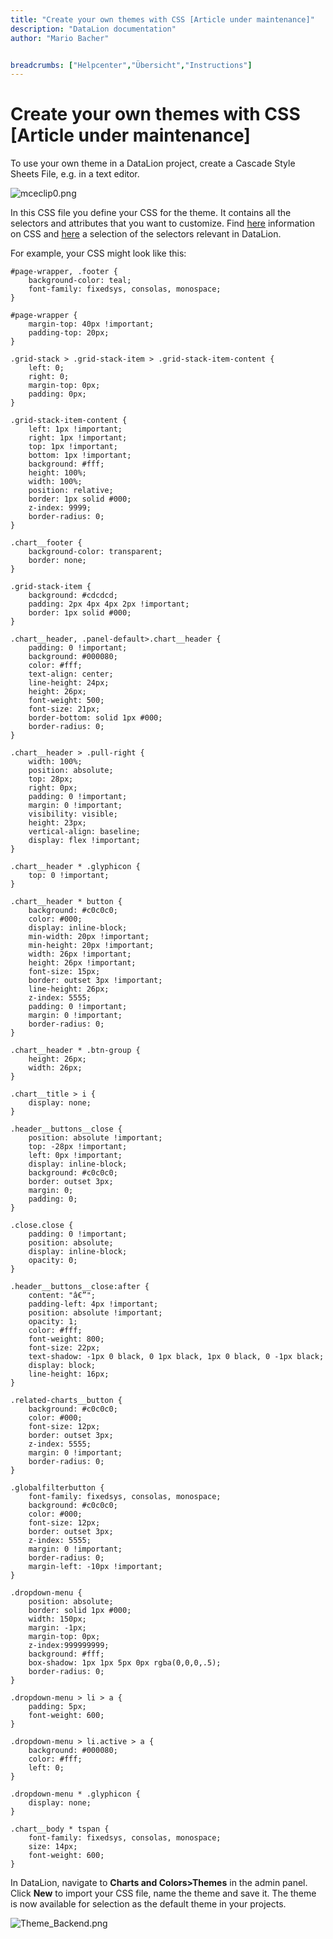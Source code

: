 ```yaml
---
title: "Create your own themes with CSS [Article under maintenance]"
description: "DataLion documentation"
author: "Mario Bacher"


breadcrumbs: ["Helpcenter","Übersicht","Instructions"]
---
```


# Create your own themes with CSS [Article under maintenance]

To use your own theme in a DataLion project, create a Cascade Style Sheets File, e.g. in a text editor.

![mceclip0.png](/img/86344036.png)

In this CSS file you define your CSS for the theme. It contains all the selectors and attributes that you want to customize. Find [here](https://datalion.zendesk.com/hc/de/articles/360021463799-What-is-CSS-) information on CSS and [here](https://datalion.zendesk.com/hc/de/articles/360012711100-Spezifische-HTML-CSS-Elemente-in-DataLion) a selection of the selectors relevant in DataLion.

For example, your CSS might look like this:

```
#page-wrapper, .footer {
    background-color: teal;
    font-family: fixedsys, consolas, monospace;
}

#page-wrapper {
    margin-top: 40px !important;
    padding-top: 20px;
}

.grid-stack > .grid-stack-item > .grid-stack-item-content {
    left: 0;
    right: 0;
    margin-top: 0px;
    padding: 0px;
}

.grid-stack-item-content {
    left: 1px !important;
    right: 1px !important;
    top: 1px !important;
    bottom: 1px !important;
    background: #fff;
    height: 100%;
    width: 100%;
    position: relative;
    border: 1px solid #000;
    z-index: 9999;
    border-radius: 0;
}

.chart__footer {
    background-color: transparent;
    border: none;
}

.grid-stack-item {
    background: #cdcdcd;
    padding: 2px 4px 4px 2px !important;
    border: 1px solid #000;
}

.chart__header, .panel-default>.chart__header {
    padding: 0 !important;
    background: #000080;
    color: #fff;
    text-align: center;
    line-height: 24px;
    height: 26px;
    font-weight: 500;
    font-size: 21px;
    border-bottom: solid 1px #000;
    border-radius: 0;
}

.chart__header > .pull-right {
    width: 100%;
    position: absolute;
    top: 28px;
    right: 0px;
    padding: 0 !important;
    margin: 0 !important;
    visibility: visible;
    height: 23px;
    vertical-align: baseline;
    display: flex !important;
}

.chart__header * .glyphicon {
    top: 0 !important;
}

.chart__header * button {
    background: #c0c0c0;
    color: #000;
    display: inline-block;
    min-width: 20px !important;
    min-height: 20px !important;
    width: 26px !important;
    height: 26px !important;
    font-size: 15px;
    border: outset 3px !important;
    line-height: 26px;
    z-index: 5555;
    padding: 0 !important;
    margin: 0 !important;
    border-radius: 0;
}

.chart__header * .btn-group {
    height: 26px;
    width: 26px;
}

.chart__title > i {
    display: none;
}

.header__buttons__close {
    position: absolute !important;
    top: -28px !important;
    left: 0px !important;
    display: inline-block;
    background: #c0c0c0;
    border: outset 3px;
    margin: 0;
    padding: 0;
}

.close.close {
    padding: 0 !important;
    position: absolute;
    display: inline-block;
    opacity: 0;
}

.header__buttons__close:after {
    content: "â€”";
    padding-left: 4px !important;
    position: absolute !important;
    opacity: 1;
    color: #fff;
    font-weight: 800;
    font-size: 22px;
    text-shadow: -1px 0 black, 0 1px black, 1px 0 black, 0 -1px black;
    display: block;
    line-height: 16px;
}

.related-charts__button {
    background: #c0c0c0;
    color: #000;
    font-size: 12px;
    border: outset 3px;
    z-index: 5555;
    margin: 0 !important;
    border-radius: 0;
}

.globalfilterbutton {
    font-family: fixedsys, consolas, monospace;
    background: #c0c0c0;
    color: #000;
    font-size: 12px;
    border: outset 3px;
    z-index: 5555;
    margin: 0 !important;
    border-radius: 0;
    margin-left: -10px !important;
}

.dropdown-menu {
    position: absolute;
    border: solid 1px #000;
    width: 150px;
    margin: -1px;
    margin-top: 0px;
    z-index:999999999;
    background: #fff;
    box-shadow: 1px 1px 5px 0px rgba(0,0,0,.5);
    border-radius: 0;
}

.dropdown-menu > li > a {
    padding: 5px;
    font-weight: 600;
}

.dropdown-menu > li.active > a {
    background: #000080;
    color: #fff;
    left: 0;
}

.dropdown-menu * .glyphicon {
    display: none;
}

.chart__body * tspan {
    font-family: fixedsys, consolas, monospace;
    size: 14px;
    font-weight: 600;
}
```
In DataLion, navigate to **Charts and Colors>Themes** in the admin panel. Click **New** to import your CSS file, name the theme and save it. The theme is now available for selection as the default theme in your projects.

![Theme_Backend.png](/img/86344043.png)
